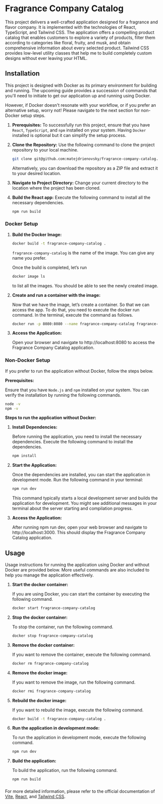 # Fragrance Company Catalog
This project delivers a well-crafted application designed for a fragrance and flavor company. It is implemented with the technologies of React, TypeScript, and Tailwind CSS. The application offers a compelling product catalog that enables customers to explore a variety of products, filter them according to categories like floral, fruity, and musk, and obtain comprehensive information about every selected product.
Tailwind CSS provides low-level utility classes that help me to build completely custom designs without ever leaving your HTML.
## Installation
This project is designed with Docker as its primary environment for building and running.
The upcoming guide provides a succession of commands that you'll need to initiate to get our application up and running using Docker.

However, if Docker doesn't resonate with your workflow, or if you prefer an alternative setup, worry not! Please navigate to the next section for non-Docker setup steps.

1.  **Prerequisites:** To successfully run this project, ensure that you have `React`, `TypeScript`, and `npm` installed on your system. Having `Docker` installed is optional but it can simplify the setup process.


2.  **Clone the Repository:** Use the following command to clone the project repository to your local machine.
    ```bash
    git clone git@github.com:matejdrienovsky/fragrance-company-catalog.git
    ```
    Alternatively, you can download the repository as a ZIP file and extract it to your desired location.


3. **Navigate to Project Directory:** Change your current directory to the location where the project has been cloned.


4. **Build the React app:** Execute the following command to install all the necessary dependencies.
    ```bash
    npm run build
    ```

### Docker Setup

1. **Build the Docker Image:**
    ```bash
    docker build -t fragrance-company-catalog .
    ```

   `fragrance-company-catalog` is the name of the image. You can give any name you prefer.

   Once the build is completed, let’s run
    ```bash
    docker image ls
    ```
   to list all the images. You should be able to see the newly created image.


2. **Create and run a container with the image:**

   Now that we have the image, let’s create a container. So that we can access the app.
   To do that, you need to execute the docker run command. In the terminal, execute the command as follows.
    ```bash
    docker run -p 8080:8080 --name fragrance-company-catalog fragrance-company-catalog
    ```

3. **Access the Application:**

   Open your browser and navigate to http://localhost:8080 to access the Fragrance Company Catalog application.


### Non-Docker Setup
If you prefer to run the application without Docker, follow the steps below.


**Prerequisites:** 

Ensure that you have `Node.js` and `npm` installed on your system.
You can verify the installation by running the following commands.
```bash
node -v
npm -v
```

**Steps to run the application without Docker:**
1. **Install Dependencies:**

   Before running the application, you need to install the necessary dependencies. Execute the following command to install the dependencies.
    ```bash
    npm install
    ```

2. **Start the Application:**

   Once the dependencies are installed, you can start the application in development mode. Run the following command in your terminal:
    ```bash
    npm run dev
    ```

   This command typically starts a local development server and builds the application for development. You might see additional messages in your terminal about the server starting and compilation progress.

3. **Access the Application:**

   After running npm run dev, open your web browser and navigate to http://localhost:3000. This should display the Fragrance Company Catalog application.


## Usage
Usage instructions for running the application using Docker and without Docker are provided below.
More useful commands are also included to help you manage the application effectively.
1. **Start the docker container:**

   If you are using Docker, you can start the container by executing the following command.
    ```bash
    docker start fragrance-company-catalog
    ```

2. **Stop the docker container:**

   To stop the container, run the following command.
     ```bash
     docker stop fragrance-company-catalog
     ```

3. **Remove the docker container:**

   If you want to remove the container, execute the following command.
    ```bash
    docker rm fragrance-company-catalog
    ```

4. **Remove the docker image:**

   If you want to remove the image, run the following command.
    ```bash
    docker rmi fragrance-company-catalog
    ```

5. **Rebuild the docker image:**

   If you want to rebuild the image, execute the following command.
    ```bash
    docker build -t fragrance-company-catalog .
    ```

6. **Run the application in development mode:**

   To run the application in development mode, execute the following command.
    ```bash
    npm run dev
    ```

7. **Build the application:**

   To build the application, run the following command.
    ```bash
    npm run build
    ```
###
For more detailed information, please refer to the official documentation of [Vite](https://vitejs.dev/guide/), [React](https://reactjs.org/docs/getting-started.html), and [Tailwind CSS](https://tailwindcss.com/docs).